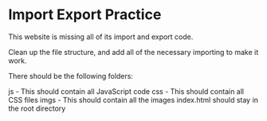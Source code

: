 # Import Export Practice

This website is missing all of its import and export code.

Clean up the file structure, and add all of the necessary importing to make it work.

There should be the following folders:

js   - This should contain all JavaScript code
css  - This should contain all CSS files
imgs - This should contain all the images
index.html should stay in the root directory